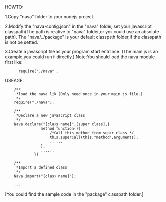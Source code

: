 HOWTO:

1.Copy "nava" folder to your nodejs project.

2.Modify the "nava-config.json" in the "nava" folder,
  set your javascript classpath(The path is relative to "nava" folder,or you could use an absolute path).
  The "nava/../package" is your default classpath folder,if the classpath is not be setted.
  
3.Create a javascript file as your program start entrance.
  (The main.js is an example,you could run it directly.)
  Note:You should load the nava module first like:
  
          require("./nava");


USEAGE:

		/**
		 *load the nava lib (Only need once in your main js file.)
		 */
		require("./nava");
		
		/**
		 *Declare a new javascript class
		 */
		Nava.declare("[class name]",[super class],{
		            method:function(){
		                /*Call this method from super class */
		                this.superCall(this,"method",arguments);
		                ......
		            },
		            ......
		         })
		
		/**
		 *Import a defined class
		 */
		Nava.import("[class name]");
		
		...

[You could find the sample code in the "package" classpath folder.]

  